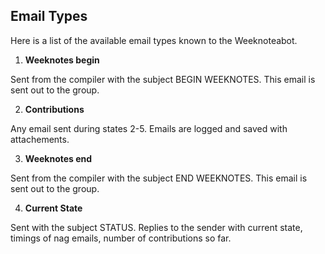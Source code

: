 Email Types
-----------

Here is a list of the available email types known to the Weeknoteabot.

1. **Weeknotes begin**

  Sent from the compiler with the subject BEGIN WEEKNOTES. This email is sent out to the group.

2. **Contributions**

  Any email sent during states 2-5. Emails are logged and saved with attachements.
  
3. **Weeknotes end**

  Sent from the compiler with the subject END WEEKNOTES. This email is sent out to the group. 
  
4. **Current State**

  Sent with the subject STATUS. Replies to the sender with current state, timings of nag emails, number of contributions so far.
